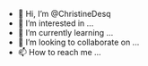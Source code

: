 - 👋 Hi, I’m @ChristineDesq
- 👀 I’m interested in ...
- 🌱 I’m currently learning ...
- 💞️ I’m looking to collaborate on ...
- 📫 How to reach me ...

<!---
ChristineDesq/ChristineDesq is a ✨ special ✨ repository because its `README.md` (this file) appears on your GitHub profile.
You can click the Preview link to take a look at your changes.
--->
